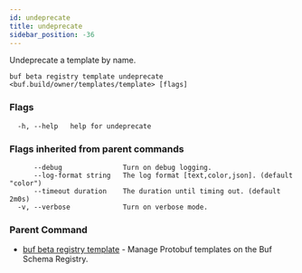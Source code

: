 ```yaml
---
id: undeprecate
title: undeprecate
sidebar_position: -36
---
```

Undeprecate a template by name.

```
buf beta registry template undeprecate <buf.build/owner/templates/template> [flags]
```

### Flags

```
  -h, --help   help for undeprecate
```

### Flags inherited from parent commands

```
      --debug               Turn on debug logging.
      --log-format string   The log format [text,color,json]. (default "color")
      --timeout duration    The duration until timing out. (default 2m0s)
  -v, --verbose             Turn on verbose mode.
```

### Parent Command

* [buf beta registry template](../template.md)	 - Manage Protobuf templates on the Buf Schema Registry.
